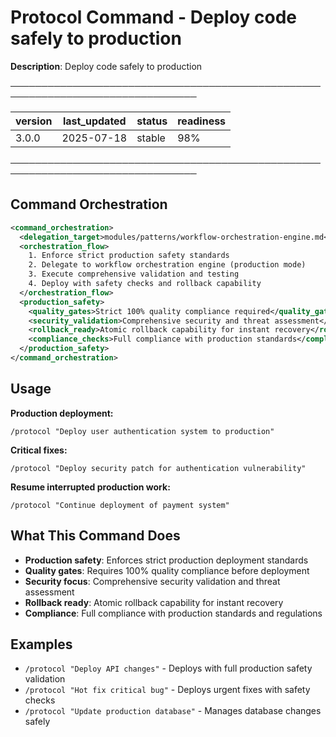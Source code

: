 # Protocol Command - Deploy code safely to production

**Description**: Deploy code safely to production

────────────────────────────────────────────────────────────────────────────────

| version | last_updated | status | readiness |
|---------|--------------|--------|----------|
| 3.0.0   | 2025-07-18   | stable | 98%      |

────────────────────────────────────────────────────────────────────────────────

## Command Orchestration

```xml
<command_orchestration>
  <delegation_target>modules/patterns/workflow-orchestration-engine.md</delegation_target>
  <orchestration_flow>
    1. Enforce strict production safety standards
    2. Delegate to workflow orchestration engine (production mode)
    3. Execute comprehensive validation and testing
    4. Deploy with safety checks and rollback capability
  </orchestration_flow>
  <production_safety>
    <quality_gates>Strict 100% quality compliance required</quality_gates>
    <security_validation>Comprehensive security and threat assessment</security_validation>
    <rollback_ready>Atomic rollback capability for instant recovery</rollback_ready>
    <compliance_checks>Full compliance with production standards</compliance_checks>
  </production_safety>
</command_orchestration>
```

## Usage

**Production deployment:**
```
/protocol "Deploy user authentication system to production"
```

**Critical fixes:**
```
/protocol "Deploy security patch for authentication vulnerability"
```

**Resume interrupted production work:**
```
/protocol "Continue deployment of payment system"
```

## What This Command Does

- **Production safety**: Enforces strict production deployment standards
- **Quality gates**: Requires 100% quality compliance before deployment
- **Security focus**: Comprehensive security validation and threat assessment
- **Rollback ready**: Atomic rollback capability for instant recovery
- **Compliance**: Full compliance with production standards and regulations

## Examples

- `/protocol "Deploy API changes"` - Deploys with full production safety validation
- `/protocol "Hot fix critical bug"` - Deploys urgent fixes with safety checks
- `/protocol "Update production database"` - Manages database changes safely